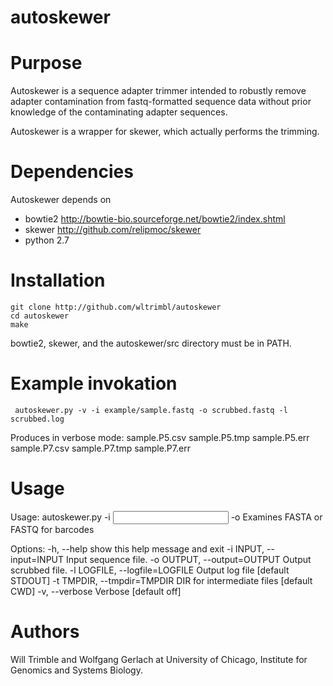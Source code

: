 # autoskewer

Purpose
=======
Autoskewer is a sequence adapter trimmer intended to robustly remove adapter 
contamination from fastq-formatted sequence data without prior knowledge of
the contaminating adapter sequences.

Autoskewer is a wrapper for skewer, which actually performs the trimming.

Dependencies
============
Autoskewer depends on
* bowtie2 http://bowtie-bio.sourceforge.net/bowtie2/index.shtml
* skewer http://github.com/relipmoc/skewer
* python 2.7

Installation
============

    git clone http://github.com/wltrimbl/autoskewer
    cd autoskewer
    make

bowtie2, skewer, and the autoskewer/src directory must be in PATH.

Example invokation
==================

     autoskewer.py -v -i example/sample.fastq -o scrubbed.fastq -l scrubbed.log
 
Produces in verbose mode:
     sample.P5.csv
     sample.P5.tmp
     sample.P5.err
     sample.P7.csv
     sample.P7.tmp
     sample.P7.err

Usage
=======

Usage: autoskewer.py -i <input seqfile> -o <scrubbed seqfile>
Examines FASTA or FASTQ for barcodes

Options:
  -h, --help            show this help message and exit
  -i INPUT, --input=INPUT
                        Input sequence file.
  -o OUTPUT, --output=OUTPUT
                        Output scrubbed file.
  -l LOGFILE, --logfile=LOGFILE
                        Output log file [default STDOUT]
  -t TMPDIR, --tmpdir=TMPDIR
                        DIR for intermediate files [default CWD]
  -v, --verbose         Verbose [default off]

Authors
=======

Will Trimble and Wolfgang Gerlach at University of Chicago, Institute for Genomics 
and Systems Biology.

